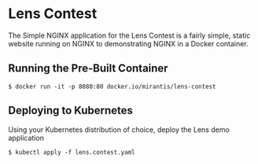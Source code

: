 # Lens Contest

The Simple NGINX application for the Lens Contest is a fairly simple, static website running on NGINX to demonstrating NGINX in a Docker container.

## Running the Pre-Built Container

```
$ docker run -it -p 8080:80 docker.io/mirantis/lens-contest
```

## Deploying to Kubernetes

Using your Kubernetes distribution of choice, deploy the Lens demo application

```
$ kubectl apply -f lens.contest.yaml
```
